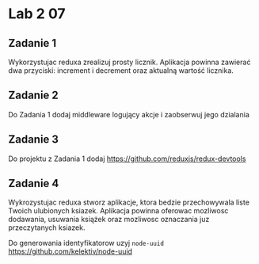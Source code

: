 # Lab 2  07


## Zadanie 1
Wykorzystujac reduxa zrealizuj prosty licznik. Aplikacja powinna zawierać dwa przyciski: increment i decrement oraz aktualną wartość licznika.

## Zadanie 2
Do Zadania 1 dodaj middleware logujący akcje i zaobserwuj jego dzialania

## Zadanie 3
Do projektu z Zadania 1 dodaj https://github.com/reduxjs/redux-devtools 

## Zadanie 4
Wykrozystujac reduxa stworz aplikacje, ktora bedzie przechowywala liste Twoich ulubionych ksiazek.
Aplikacja powinna oferowac mozliwosc dodawania, usuwania książek oraz mozliwosc oznaczania juz przeczytanych ksiazek.

Do generowania identyfikatorow uzyj `node-uuid` https://github.com/kelektiv/node-uuid
